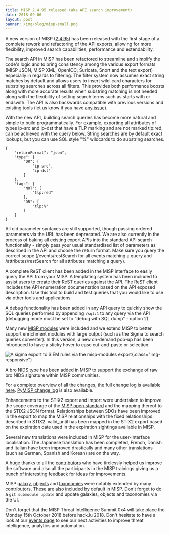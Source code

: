 ```yaml
---
title: MISP 2.4.95 released (aka API search improvement)
date: 2018-09-06
layout: post
banner: /img/blog/misp-small.png
---
```


A new version of MISP ([2.4.95](https://github.com/MISP/MISP/tree/v2.4.95)) has been released with the first stage of a complete rework and refactoring of the API exports, allowing for more flexibility, improved search capabilities, performance and extendability.

The search API in MISP has been refactored to streamline and simplify the code's logic and to bring consistency among the various export formats (MISP JSON, MISP XML, OpenIOC, Suricata, Snort and the text export) especially in regards to filtering. The filter system now assumes exact string matches by default and allows users to insert wild-card characters for substring searches across all filters. This provides both performance boosts along with more accurate results when substring matching is not needed along with the flexibility of setting search terms such as starts with or endswith. The API is also backwards compatible with previous versions and existing tools (let us know if you have [any issue](https://www.github/MISP/MISP)).

With the new API, building search queries has become more natural and simple to build programmatically. For example, exporting all attributes of types ip-src and ip-dst that have a TLP marking and are not marked tlp:red, can be achieved with the query below. String searches are by default exact lookups, but you can use SQL style "%" wildcards to do substring searches.

~~~~
{
    "returnFormat": "json",
    "type": {
        "OR": [
            "ip-src",
            "ip-dst"
        ]
    },
    "tags": {
        "NOT": [
            "tlp:red"
        ],
        "OR": [
            "tlp:%"
        ]
    }
}
~~~~

All old parameter syntaxes are still supported, though passing ordered parameters via the URL has been deprecated. We are also currently in the process of baking all existing export APIs into the standard API search functionality - simply pass your usual standardised list of parameters as described in the API and choose the return format. Make sure you query the correct scope (/events/restSearch for all events matching a query and /attributes/restSearch for all attributes matching a query). 

A complete ReST client has been added in the MISP interface to easily query the API from your MISP. A templating system has been included to assist users to create their ReST queries against the API. The ReST client includes the API enumeration documentation based on the API exposed description. Use this tool to build and test queries that you would like to use via other tools and applications.

A debug functionality has been added in any API query to quickly show the SQL queries performed by appending `/sql:1` to any query via the API (debugging mode must be set to "debug with SQL dump" - option 2).

Many new [MISP modules](https://www.github.com/MISP/misp-modules) were included and we extend MISP to better support enrichment modules with large output (such as the Sigma to search queries converter). In this version, a new on-demand pop-up has been introduced to have a sticky hover to ease cut-and-paste or selection.

![A sigma export to SIEM rules via the misp-modules export](/img/blog/sigma.png){:class="img-responsive"}

A bro NIDS type has been added in MISP to support the exchange of raw bro NIDS signature within MISP communities.

For a complete overview of all the changes, the full change log is available [here](https://www.misp.software/Changelog.txt). [PyMISP change log](https://www.misp.software/PyMISP-Changelog.txt) is also available.

Enhancements to the STIX2 export and import were undertaken to improve the scope coverage of the [MISP open standard](https://github.com/MISP/misp-rfc) and the mapping thereof to the STIX2 JSON format. Relationships between SDOs have been improved in the export to map the MISP relationships with the fixed relationships described in STIX2. valid_until has been mapped in the STIX2 export based on the expiration date used in the expiration sightings available in MISP.

Several new translations were included in MISP for the user-interface localisation. The Japanese translation has been completed, French, Danish and Italian have been improved drastically and many other translations (such as German, Spanish and Korean) are on the way. 

A huge thanks to all the [contributors](/contributors) who have tirelessly helped us improve the software and also all the participants in the MISP trainings giving us a bunch of interesting feedback for ideas for improvements.

MISP [galaxy](/galaxy.pdf), [objects](/objects.pdf) and [taxonomies](/taxonomies.pdf) were notably extended by many contributors. These are also included by default in MISP. Don't forget to do a `git submodule update` and update galaxies, objects and taxonomies via the UI.

Don't forget that the MISP Threat Intelligence Summit 0x4 will take place the Monday 15th October 2018 before hack.lu 2018. Don't hesitate to have a look at our [events page](http://www.misp-project.org/events/) to see our next activities to improve threat intelligence, analytics and automation.
